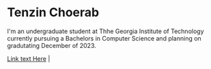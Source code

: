 # Tenzin Choerab
I'm an undergraduate student at Thhe Georgia Institute of Technology currently pursuing a Bachelors in Computer Science and planning on gradutating December of 2023.

[Link text Here](https://www.linkedin.com/in/tchoe711/) | 
